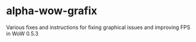 # alpha-wow-grafix
Various fixes and instructions for fixing graphical issues and improving FPS in WoW 0.5.3
